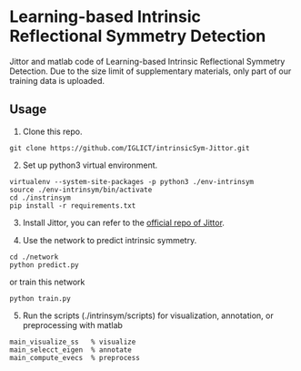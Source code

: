 # Learning-based Intrinsic Reflectional Symmetry Detection
Jittor and matlab code of Learning-based Intrinsic Reflectional Symmetry Detection. Due to the size limit of supplementary materials, only part of our training data is uploaded.

## Usage

  1. Clone this repo.
   ```
   git clone https://github.com/IGLICT/intrinsicSym-Jittor.git
   ```

  2. Set up python3 virtual environment.
   ```
   virtualenv --system-site-packages -p python3 ./env-intrinsym
   source ./env-intrinsym/bin/activate
   cd ./instrinsym
   pip install -r requirements.txt
   ```

  3. Install Jittor, you can refer to the [official repo of Jittor](https://github.com/Jittor/jittor).


  4. Use the network to predict intrinsic symmetry.
   ```
   cd ./network
   python predict.py
   ```
   or train this network
   ```
   python train.py
   ```

  5. Run the scripts (./intrinsym/scripts) for visualization, annotation, or preprocessing with matlab
   ```
   main_visualize_ss   % visualize
   main_selecct_eigen  % annotate
   main_compute_evecs  % preprocess
